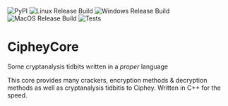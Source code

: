 ![PyPI](https://img.shields.io/pypi/v/cipheycore)
![Linux Release Build](https://github.com/Ciphey/CipheyCore/workflows/Linux%20Release%20Build/badge.svg)
![Windows Release Build](https://github.com/Ciphey/CipheyCore/workflows/Windows%20Release%20Build/badge.svg)
![MacOS Release Build](https://github.com/Ciphey/CipheyCore/workflows/MacOS%20Release%20Build/badge.svg)
![Tests](https://github.com/Ciphey/CipheyCore/workflows/Tests/badge.svg)
# CipheyCore
Some cryptanalysis tidbits written in a *proper* language

This core provides many crackers, encryption methods & decryption methods as well as cryptanalysis tidbitis to Ciphey. Written in C++ for the speed.
